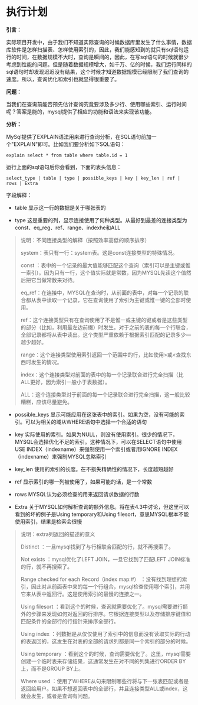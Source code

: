 # 执行计划

**引言：**

实际项目开发中，由于我们不知道实际查询的时候数据库里发生了什么事情，数据库软件是怎样扫描表、怎样使用索引的，因此，我们能感知到的就只有sql语句运行的时间，在数据规模不大时，查询是瞬间的，因此，在写sql语句的时候就很少考虑到性能的问题。但是随着数据规模增大，如千万、亿的时候，我们运行同样的sql语句时却发现迟迟没有结果，这个时候才知道数据规模已经限制了我们查询的速度。所以，查询优化和索引也就显得很重要了。

**问题：**

当我们在查询前能否预先估计查询究竟要涉及多少行、使用哪些索引、运行时间呢？答案是能的，mysql提供了相应的功能和语法来实现该功能。

**分析：**

MySql提供了EXPLAIN语法用来进行查询分析，在SQL语句前加一个"EXPLAIN"即可。比如我们要分析如下SQL语句：

```
explain select * from table where table.id = 1
```

运行上面的sql语句后你会看到，下面的表头信息：

```
select_type | table | type | possible_keys | key | key_len | ref | rows | Extra
```

字段解释：

* table 显示这一行的数据是关于哪张表的

* type 这是重要的列，显示连接使用了何种类型。从最好到最差的连接类型为const、eq\_reg、ref、range、indexhe和ALL

> 说明：不同连接类型的解释（按照效率高低的顺序排序）
>
> system：表只有一行：system表。这是const连接类型的特殊情况。
>
> const ：表中的一个记录的最大值能够匹配这个查询（索引可以是主键或惟一索引）。因为只有一行，这个值实际就是常数，因为MYSQL先读这个值然后把它当做常数来对待。
>
> eq\_ref：在连接中，MYSQL在查询时，从前面的表中，对每一个记录的联合都从表中读取一个记录，它在查询使用了索引为主键或惟一键的全部时使用。
>
> ref：这个连接类型只有在查询使用了不是惟一或主键的键或者是这些类型的部分（比如，利用最左边前缀）时发生。对于之前的表的每一个行联合，全部记录都将从表中读出。这个类型严重依赖于根据索引匹配的记录多少—越少越好。
>
> range：这个连接类型使用索引返回一个范围中的行，比如使用&gt;或&lt;查找东西时发生的情况。
>
> index：这个连接类型对前面的表中的每一个记录联合进行完全扫描（比ALL更好，因为索引一般小于表数据）。
>
> ALL：这个连接类型对于前面的每一个记录联合进行完全扫描，这一般比较糟糕，应该尽量避免。

* possible\_keys 显示可能应用在这张表中的索引。如果为空，没有可能的索引。可以为相关的域从WHERE语句中选择一个合适的语句

* key 实际使用的索引。如果为NULL，则没有使用索引。很少的情况下，MYSQL会选择优化不足的索引。这种情况下，可以在SELECT语句中使用USE INDEX（indexname）来强制使用一个索引或者用IGNORE INDEX（indexname）来强制MYSQL忽略索引

* key\_len 使用的索引的长度。在不损失精确性的情况下，长度越短越好

* ref 显示索引的哪一列被使用了，如果可能的话，是一个常数

* rows MYSQL认为必须检查的用来返回请求数据的行数

* Extra 关于MYSQL如何解析查询的额外信息。将在表4.3中讨论，但这里可以看到的坏的例子是Using temporary和Using filesort，意思MYSQL根本不能使用索引，结果是检索会很慢

> 说明：extra列返回的描述的意义
>
> Distinct ：一旦mysql找到了与行相联合匹配的行，就不再搜索了。
>
> Not exists ：mysql优化了LEFT JOIN，一旦它找到了匹配LEFT JOIN标准的行，就不再搜索了。
>
> Range checked for each Record（index map:\#） ：没有找到理想的索引，因此对从前面表中来的每一个行组合，mysql检查使用哪个索引，并用它来从表中返回行。这是使用索引的最慢的连接之一。
>
> Using filesort ：看到这个的时候，查询就需要优化了。mysql需要进行额外的步骤来发现如何对返回的行排序。它根据连接类型以及存储排序键值和匹配条件的全部行的行指针来排序全部行。
>
> Using index ：列数据是从仅仅使用了索引中的信息而没有读取实际的行动的表返回的，这发生在对表的全部的请求列都是同一个索引的部分的时候。
>
> Using temporary ：看到这个的时候，查询需要优化了。这里，mysql需要创建一个临时表来存储结果，这通常发生在对不同的列集进行ORDER BY上，而不是GROUP BY上。
>
> Where used ：使用了WHERE从句来限制哪些行将与下一张表匹配或者是返回给用户。如果不想返回表中的全部行，并且连接类型ALL或index，这就会发生，或者是查询有问题。



